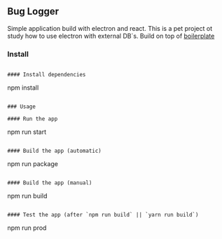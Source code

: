 ## Bug Logger

Simple application build with electron and react. This is a pet project ot study how to use electron with external DB`s. Build on top of [boilerplate](https://github.com/bradtraversy/simple-electron-react.git)

### Install

```

#### Install dependencies

```

npm install

```

### Usage

#### Run the app

```

npm run start

```

#### Build the app (automatic)

```

npm run package

```

#### Build the app (manual)

```

npm run build

```

#### Test the app (after `npm run build` || `yarn run build`)

```

npm run prod

```

```
